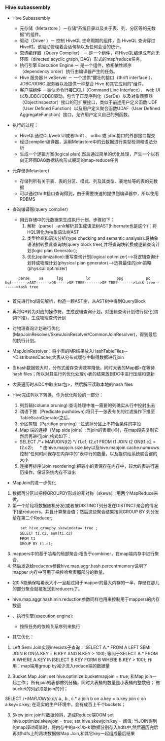 ### Hive subassembly

* Hive Subassembly
  * 元存储（Metastore ）－存储“系统目录以及关于表、列、分区等的元数据”的组件。
  * 驱动（Driver ）－ 控制 HiveQL 生命周期的组件，当 HiveQL 查询穿过 Hive时。该驱动管理着会话句柄以及任何会话的统计。
  * 查询编译器（Query Compiler） － 是一个组件，将HiveQL编译成有向无环图（directed acyclic graph, DAG）形式的map/reduce任务。
  * 执行引擎 Execution Engine － 是一个组件，依相依性顺序（dependency order）执行由编译器产生的任务。
  * Hive 服务器 HiveServer － 一个提供“健壮的接口（thrift interface ）、JDBC/ODBC 服务器以及提供一种整合 Hive 和其它应用的”组件。
  * 客户端组件 －类似命令行接口CLI（Command Line Interface）， web UI 以及JDBC/ODBC驱动。包含了正反序列化（SerDe）以及对象观察器（ObjectInspector）接口的可扩展接口，类似于前述用户定义函数 UDF （User Defined Function）以及用户定义聚合函数UDAF（User Defined AggregateFunction）接口，允许用户定义自己的列函数。


* 执行的过程：

  * HiveQL通过CLI/web UI或者thrift 、 odbc 或 jdbc接口的外部接口提交
  * 经过complier编译器，运用Metastore中的云数据进行类型检测和语法分析
  * 生成一个逻辑方案(logical plan),然后通过简单的优化处理，产生一个以有向无环图DAG数据结构形式展现的map-reduce任务


* 元存储(Metastore)
  * 存储列所有关于表、表的分区、模式、列及其类型、表地址等的表的元数据
  * 可以通过thrift接口查询得到，由于需要快速的提供到编译器中，所以使用RDBMS


* 查询编译器(query complier)
  * 用云存储中的元数据来生成执行计划，步骤如下：
    1. 解析（parse）-anlr解析其生成语法树AST(hibernate也是这个)：将HQL转化为抽象语法树AST
    2. 类型检查和语法分析(type checking and semantic analysis):将抽象语法树转换此查询块(query block tree),并将查询块转换成逻辑查询计划(logic plan Generator);
    3. 优化(optimization):重写查询计划(logical optimizer)-->将逻辑查询计划转成物理计划(physical plan generator)-->选择最佳的join策略(physical optimizer)

```
      parse　　 sa　　　 lpg 　　　　　 lo 　　　　　　 ppg 　　　　　 po
hql------->AST------>QB----->OP TREE------->OP TREE------->task tree------->task tree


```

* 首先进行hql语句解析，构造一颗AST树，从AST树中得到QueryBlock
* 再将QB转为对应的操作符，生成逻辑查询计划，对逻辑查询计划进行优化(谓词下推)，生成物理查询计划
* 对物理查询计划进行优化(MapJoinResolver/SkewJoinResolver/CommonJoinResolver)，得到最后的执行计划。

* MapJoinResolver：将小表的MR结果放入HashTableFiles-->DistributedCache,大表从分布式缓存中取得数据进行join
* 当hash数据较大时，分布式缓存查询效率降低，同时大表的Map都>在等待hash files；所以对其进行列优化处理小表的结果放到DC中进行压缩和更新
* 大表遍历时从DC中取出tar包>，然后解压读取本地的hash files


* Hive完成列以下转换，作为优化阶段的一部分：
  1. 列剪辑(column pruning):查询处理中唯一需要的列确实从行中投射出去
  2. 谓语下推（Predicate pushdown):将只于一张表有关的过滤操作下推至TableScanOperator之后，
  3. 分区剪辑（Partition pruning）:过滤掉分区上不符合条件的字段
  4. Map 端的连接（Map side joins）:当join的表很小时，在map段先复制它然后再进行join,格式如下：
    * SELECT /*+ MAPJOIN(t2) */ t1.c1, t2.c1 FROM t1 JOIN t2 ON(t1.c2 = t2.c2);
　   * 由hive.mapjoin.size.key以及hive.mapjoin.cache.numrows控制“任何时间保存在内存中的”表中行的数量，以及提供给系统联合键的大小
  5. 连接再排序(Join reordering):把较小的表保存在内存中，较大的表进行遍历操作，保证系统内存不溢出

* MapJoin的进一步优化

1. 数据再分区以把控GROUPBY形成的非对称（skews）:用两个MapReduce来做，
2. 第一个阶段将数据随机分发(或者按DISTINCT列分发在DISTINCT聚合的情况下)至reducers，并且计算聚合值；然后这些聚合结果按照GROUP BY 列分发给在第二个Reducer;


```
　　　  set hive.groupby.skewindata= true ;
　　　　SELECT t1.c1, sum(t1.c2)
　　　　FROM t1
　　　　GROUP BY t1.c1;
```


3. mappers中的基于哈希的局部聚合:相当于combiner，在map端内存中进行聚合，
  4. 然后发送给reducers参数hive.map.aggr.hash.percentmemory说明了mapper 内存中可用于把控哈希表那部分的数量。
  * 如0.5能确保哈希表大小一旦超过用于mapper的最大内存的一半，存储在那儿的部分聚合就被发送到reducers了。
  * hive.map.aggr.hash.min.reduction参数同样也用来控制用于mappers的内存数量



* 、执行引擎(execution engine):
  * 按照任务的依赖关系序列来执行


* 其它优化：

1. Left Semi Join实现in/exists子查询：
SELECT A.* FROM A LEFT SEMI JOIN B ON(A.KEY = B.KEY AND B.KEY > 100);
等同于SELECT A.* FROM A WHERE A.KEY IN(SELECT B.KEY FORM B WHERE B.KEY > 100);
作用：map端用group by减少流入reduce端的数据量

2. Bucket Map Join:
set hive.optimize.bucketmapjoin = true;
和Map join一起工作；
所有join的表都做列分桶，同时大表桶的数量是小表桶的整数倍；
做bucket的列必须是join的列；

SELECT /*+MAPJOIN(a,c)*/ a.*, b.*, c.*
a join b on a.key = b.key
join c on a.key=c.key;
在现实的生产环境中，会有成百上千个buckets；

3. Skew join:
join时数据倾斜，造成Reduce端OOM
set hive.optimize.skewjoin = true;
set hive.skewjoin.key = 阀值;
当JOIN得到的map超过阀值时，将内存中的a-k1/b-k1数据分别存入hdfs中,然后遍历完后再对hdfs上的两块数据做Map Join,和其它key一起组成最后结果

